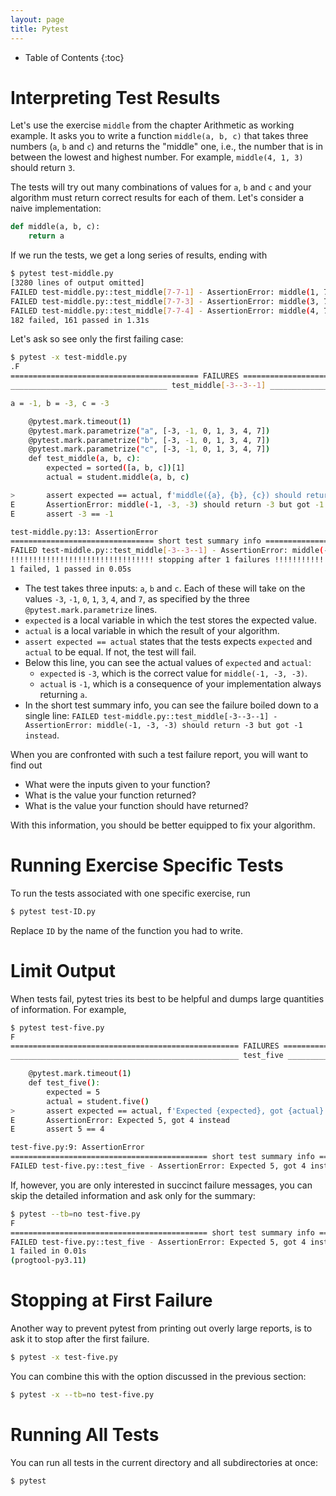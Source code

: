 ```yaml
---
layout: page
title: Pytest
---
```


* Table of Contents
{:toc}

# Interpreting Test Results

Let's use the exercise `middle` from the chapter Arithmetic as working example.
It asks you to write a function `middle(a, b, c)` that takes three numbers (`a`, `b` and `c`) and returns the "middle" one, i.e., the number that is in between the lowest and highest number.
For example, `middle(4, 1, 3)` should return `3`.

The tests will try out many combinations of values for `a`, `b` and `c` and your algorithm must return correct results for each of them.
Let's consider a naive implementation:

```python
def middle(a, b, c):
    return a
```

If we run the tests, we get a long series of results, ending with

```bash
$ pytest test-middle.py
[3280 lines of output omitted]
FAILED test-middle.py::test_middle[7-7-1] - AssertionError: middle(1, 7, 7) should return 7 but got 1 instead
FAILED test-middle.py::test_middle[7-7-3] - AssertionError: middle(3, 7, 7) should return 7 but got 3 instead
FAILED test-middle.py::test_middle[7-7-4] - AssertionError: middle(4, 7, 7) should return 7 but got 4 instead
182 failed, 161 passed in 1.31s
```

Let's ask so see only the first failing case:

```bash
$ pytest -x test-middle.py
.F
========================================== FAILURES ========================================
___________________________________ test_middle[-3--3--1] __________________________________

a = -1, b = -3, c = -3

    @pytest.mark.timeout(1)
    @pytest.mark.parametrize("a", [-3, -1, 0, 1, 3, 4, 7])
    @pytest.mark.parametrize("b", [-3, -1, 0, 1, 3, 4, 7])
    @pytest.mark.parametrize("c", [-3, -1, 0, 1, 3, 4, 7])
    def test_middle(a, b, c):
        expected = sorted([a, b, c])[1]
        actual = student.middle(a, b, c)

>       assert expected == actual, f'middle({a}, {b}, {c}) should return {expected} but got {actual} instead'
E       AssertionError: middle(-1, -3, -3) should return -3 but got -1 instead
E       assert -3 == -1

test-middle.py:13: AssertionError
================================ short test summary info ====================================
FAILED test-middle.py::test_middle[-3--3--1] - AssertionError: middle(-1, -3, -3) should return -3 but got -1 instead
!!!!!!!!!!!!!!!!!!!!!!!!!!!!!!!! stopping after 1 failures !!!!!!!!!!!!!!!!!!!!!!!!!!!!!!!!!!
1 failed, 1 passed in 0.05s
```

* The test takes three inputs: `a`, `b` and `c`.
  Each of these will take on the values `-3`, `-1`, `0`, `1`, `3`, `4`, and `7`, as specified by the three `@pytest.mark.parametrize` lines.
* `expected` is a local variable in which the test stores the expected value.
* `actual` is a local variable in which the result of your algorithm.
* `assert expected == actual` states that the tests expects `expected` and `actual` to be equal.
  If not, the test will fail.
* Below this line, you can see the actual values of `expected` and `actual`:
  * `expected` is `-3`, which is the correct value for `middle(-1, -3, -3)`.
  * `actual` is `-1`, which is a consequence of your implementation always returning `a`.
* In the short test summary info, you can see the failure boiled down to a single line: `FAILED test-middle.py::test_middle[-3--3--1] - AssertionError: middle(-1, -3, -3) should return -3 but got -1 instead`.

When you are confronted with such a test failure report, you will want to find out

* What were the inputs given to your function?
* What is the value your function returned?
* What is the value your function should have returned?

With this information, you should be better equipped to fix your algorithm.

# Running Exercise Specific Tests

To run the tests associated with one specific exercise, run

```bash
$ pytest test-ID.py
```

Replace `ID` by the name of the function you had to write.

# Limit Output

When tests fail, pytest tries its best to be helpful and dumps large quantities of information.
For example,

```bash
$ pytest test-five.py
F                                                                                                          [100%]
=================================================== FAILURES ====================================================
___________________________________________________ test_five ___________________________________________________

    @pytest.mark.timeout(1)
    def test_five():
        expected = 5
        actual = student.five()
>       assert expected == actual, f'Expected {expected}, got {actual} instead'
E       AssertionError: Expected 5, got 4 instead
E       assert 5 == 4

test-five.py:9: AssertionError
============================================ short test summary info ============================================
FAILED test-five.py::test_five - AssertionError: Expected 5, got 4 instead
```

If, however, you are only interested in succinct failure messages, you can skip the detailed information and ask only for the summary:

```bash
$ pytest --tb=no test-five.py
F                                                                                                          [100%]
============================================ short test summary info ============================================
FAILED test-five.py::test_five - AssertionError: Expected 5, got 4 instead
1 failed in 0.01s
(progtool-py3.11)
```

# Stopping at First Failure

Another way to prevent pytest from printing out overly large reports, is to ask it to stop after the first failure.

```bash
$ pytest -x test-five.py
```

You can combine this with the option discussed in the previous section:

```bash
$ pytest -x --tb=no test-five.py
```

# Running All Tests

You can run all tests in the current directory and all subdirectories at once:

```bash
$ pytest
```
